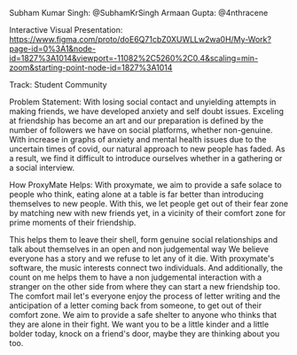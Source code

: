 Subham Kumar Singh: @SubhamKrSingh
Armaan Gupta: @4nthracene

Interactive Visual Presentation: https://www.figma.com/proto/doE6Q71cbZ0XUWLLw2wa0H/My-Work?page-id=0%3A1&node-id=1827%3A1014&viewport=-11082%2C5260%2C0.4&scaling=min-zoom&starting-point-node-id=1827%3A1014

Track:
Student Community

Problem Statement: 
With losing social contact and unyielding attempts in making friends, we have developed anxiety and self doubt issues. Exceling at friendship has become an art and our preparation is defined by the number of followers we have on social platforms, whether non-genuine.
With increase in graphs of anxiety and mental health issues due to the uncertain times of covid, our natural approach to new people has faded. As a result, we find it difficult to introduce ourselves whether in a gathering or a social interview.

How ProxyMate Helps:
With proxymate, we aim to provide a safe solace to people who think, eating alone at a table is far better than introducing themselves to new people. With this, we let people get out of their fear zone by matching new with new friends yet, in a vicinity of their comfort zone for prime moments of their friendship.

This helps them to leave their shell, form genuine social relationships and talk about themselves in an open and non judgemental way
We believe everyone has a story and we refuse to let any of it die. With proxymate's software, the music interests connect two individuals.
And additionally, the count on me helps them to have a non judgemental interaction with a stranger on the other side from where they can start a new friendship too.
The comfort mail let's everyone enjoy the process of letter writing and the anticipation of a letter coming back from someone, to get out of their comfort zone.
We aim to provide a safe shelter to anyone who thinks that they are alone in their fight.
We want you to be a little kinder and a little bolder today, knock on a friend's door, maybe they are thinking about you too.
